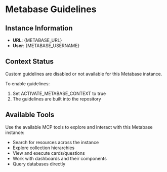 # Metabase Guidelines

## Instance Information
- **URL**: {METABASE_URL}
- **User**: {METABASE_USERNAME}

## Context Status
Custom guidelines are disabled or not available for this Metabase instance.

To enable guidelines:
1. Set ACTIVATE_METABASE_CONTEXT to true
2. The guidelines are built into the repository

## Available Tools
Use the available MCP tools to explore and interact with this Metabase instance:
- Search for resources across the instance
- Explore collection hierarchies
- View and execute cards/questions
- Work with dashboards and their components
- Query databases directly
